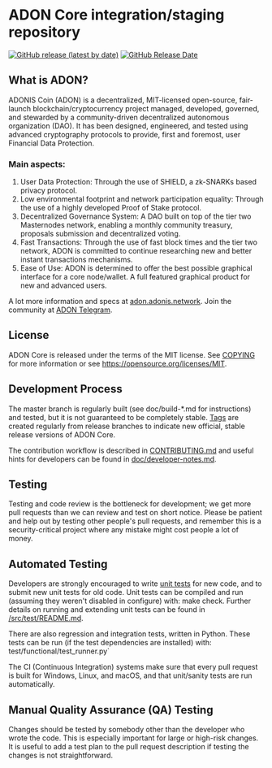 ADON Core integration/staging repository
=====================================

[![GitHub release (latest by date)](https://img.shields.io/github/v/release/AdonisNetwork/ADON?color=%23002144&cacheSeconds=3600)](https://github.com/AdonisNetwork/ADON/releases)
[![GitHub Release Date](https://img.shields.io/github/release-date/AdonisNetwork/ADON?color=%23002144&cacheSeconds=3600)](https://github.com/AdonisNetwork/ADON/releases)

## What is ADON?

ADONIS Coin (ADON) is a decentralized, MIT-licensed open-source, fair-launch blockchain/cryptocurrency project managed, developed, governed, and stewarded by a community-driven decentralized autonomous organization (DAO). It has been designed, engineered, and tested using advanced cryptography protocols to provide, first and foremost, user Financial Data Protection.

### Main aspects:

1. User Data Protection: Through the use of SHIELD, a zk-SNARKs based privacy protocol.
2. Low environmental footprint and network participation equality: Through the use of a highly developed Proof of Stake protocol.
3. Decentralized Governance System: A DAO built on top of the tier two Masternodes network, enabling a monthly community treasury, proposals submission and decentralized voting.
4. Fast Transactions: Through the use of fast block times and the tier two network, ADON is committed to continue researching new and better instant transactions mechanisms.
5. Ease of Use: ADON is determined to offer the best possible graphical interface for a core node/wallet. A full featured graphical product for new and advanced users.

A lot more information and specs at [adon.adonis.network](https://adon.adonis.network/). Join the community at [ADON Telegram]( https://t.me/adonisnetwork).

## License
ADON Core is released under the terms of the MIT license. See [COPYING](https://github.com/AdonisNetwork/ADON/blob/master/COPYING) for more information or see https://opensource.org/licenses/MIT.

## Development Process

The master branch is regularly built (see doc/build-*.md for instructions) and tested, but it is not guaranteed to be completely stable. [Tags](https://github.com/AdonisNetwork/ADON/tags) are created regularly from release branches to indicate new official, stable release versions of ADON Core.

The contribution workflow is described in [CONTRIBUTING.md](https://github.com/AdonisNetwork/ADON/blob/master/CONTRIBUTING.md) and useful hints for developers can be found in [doc/developer-notes.md](https://github.com/AdonisNetwork/ADON/blob/master/doc/developer-notes.md).

## Testing

Testing and code review is the bottleneck for development; we get more pull requests than we can review and test on short notice. Please be patient and help out by testing other people's pull requests, and remember this is a security-critical project where any mistake might cost people a lot of money.

## Automated Testing

Developers are strongly encouraged to write [unit tests](https://github.com/AdonisNetwork/ADON/blob/master/src/test/README.md) for new code, and to submit new unit tests for old code. Unit tests can be compiled and run (assuming they weren't disabled in configure) with: make check. Further details on running and extending unit tests can be found in [/src/test/README.md](https://github.com/AdonisNetwork/ADON/blob/master/src/test/README.md).

There are also regression and integration tests, written in Python. These tests can be run (if the test dependencies are installed) with: test/functional/test_runner.py`

The CI (Continuous Integration) systems make sure that every pull request is built for Windows, Linux, and macOS, and that unit/sanity tests are run automatically.

## Manual Quality Assurance (QA) Testing

Changes should be tested by somebody other than the developer who wrote the code. This is especially important for large or high-risk changes. It is useful to add a test plan to the pull request description if testing the changes is not straightforward.

